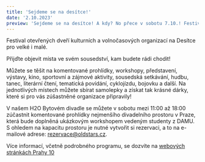 ```yaml
---
title: 'Sejdeme se na desítce!'
date: '2.10.2023'
preview: 'Sejdeme se na desítce! A kdy? No přece v sobotu 7.10.! Festival otevřených dveří kulturních organizací. Přijdťe objevit místa ve svém sousedství!...'
--- 
```

Festival otevřených dveří kulturních a volnočasových organizací na Desítce pro velké i malé.

Přijďte objevit místa ve svém sousedství, kam budete rádi chodit!

Můžete se těšit na komentované prohlídky, workshopy, představení, výstavy, kino, sportovní a zájmové aktivity, sousedská setkávání, hudbu, tanec, literární čtení, tematická povídání, cyklojízdu, bojovku a další. Na jednotlivých místech můžete sbírat samolepky a získat tak krásné dárky, které si pro vás zúšastněné organizace připravily!

V našem H2O Bytovém divadle se můžete v sobotu mezi 11:00 až 18:00 zúčastnit komentované prohlídky nejmenšího divadelního prostoru v Praze, která bude doplněná ukázkovým workshopem vedeným studenty z DAMU.
S ohledem na kapacitu prostoru je nutné vytvořit si rezervaci, a to na e-mailové adrese: [rezervace@oldstars.cz](rezervace@oldstars.cz).


Více informací, včetně podrobného programu, se dozvíte na [webových stránkách Prahy 10](https://praha10.cz/sejdemesenadesitce?fbclid=IwAR16kmwvO4Gpa5v4_XnSYAvhDUrFmFPkKJRqig99Y5U3Bs72_nrkKO_vvQY) 
